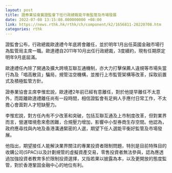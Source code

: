 ```yaml
---
layout: post
title: 證券業協會冀證監會下任行政總裁能平衡監管及市場發展
date: 2022-07-08 13:15:08.000000000 +08:00
link: https://news.rthk.hk/rthk/ch/component/k2/1656811-20220708.htm
categories: rthk
---
```


證監會公布，行政總裁歐達禮今年底將會離任，並於明年1月出任英國金融市場行為監管局主席一職。歐達禮自2011年10月出任行政總裁，3度續約，現有任期原定明年9月底屆滿。

歐達禮任內除了開通及擴大跨境互聯互通機制，亦大力打擊保薦人違規等市場失當行為及「唱高散貨」騙局，規管沽空機構，並推行上市監管架構等改革，採取前置式及積極監管方針。

證券業協會主席李惟宏說，歐達禮2年前已經有意離任，對於他提早離任不太意外，而距離歐達禮離任尚有一段時間，相信證監會有足夠人手應付日常工作，不太擔心會面對人才短缺壓力。

李惟宏說，對方任內有不少改革和突破，包括互聯互通及上市制度改革，但對業界而言，營運環境愈來愈困難，合規壓力增加，影響中小型券商生存空間。他認為，政府應尋找與內地及香港溝通緊密的人選，期望下任人選能平衡好監管及市場發展。

他指出，期望接任人能解決業界關注的專業投資者限制問題，特別是目前特殊目的收購公司(SPAC)以及計劃規管的虛擬資產交易，零售投資者無法參與，認為應透過加強投資者教育多於限制投資選擇，又指若果以披露為本，以及更開放的態度監管，對於香港鞏固金融中心的地位有利。
